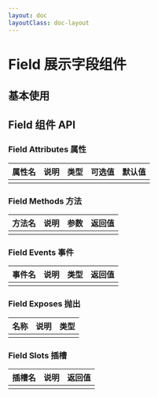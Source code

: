 ```yaml
---
layout: doc
layoutClass: doc-layout
---
```


# Field 展示字段组件

## 基本使用

<preview path="../demos/field/field-1.vue" title="基本使用" description=" "></preview>

## Field 组件 API

### Field Attributes 属性

| 属性名 | 说明 | 类型 | 可选值 | 默认值 |
| ------ | ---- | ---- | ------ | ------ |
|        |      |      |        |        |

### Field Methods 方法

| 方法名 | 说明 | 参数 | 返回值 |
| ------ | ---- | ---- | ------ |
|        |      |      |        |

### Field Events 事件

| 事件名 | 说明 | 类型 | 返回值 |
| ------ | ---- | ---- | ------ |
|        |      |      |        |

### Field Exposes 抛出

| 名称 | 说明 | 类型 |
| ---- | ---- | ---- |
|      |      |      |

### Field Slots 插槽

| 插槽名 | 说明 | 返回值 |
| ------ | ---- | ------ |
|        |      |        |
